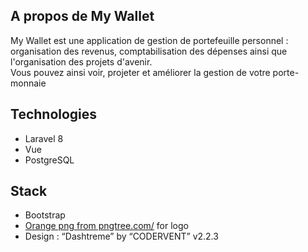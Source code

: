 ## A propos de My Wallet

My Wallet est une application de gestion de portefeuille personnel : organisation des revenus,
comptabilisation des dépenses ainsi que l'organisation des projets d'avenir.<br>
Vous pouvez ainsi voir, projeter et améliorer la gestion de votre porte-monnaie

## Technologies
- Laravel 8
- Vue
- PostgreSQL

## Stack
- Bootstrap
- <a href='https://pngtree.com/so/Orange'>Orange png from pngtree.com/</a> for logo
- Design : “Dashtreme” by “CODERVENT” v2.2.3
